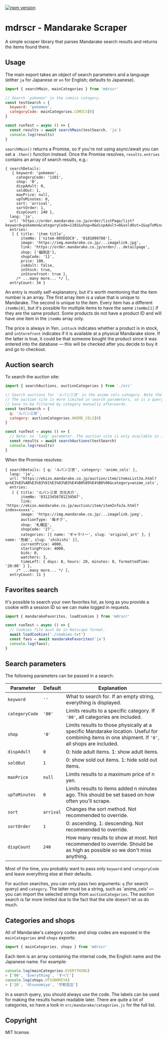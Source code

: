 [![npm version](https://badge.fury.io/js/mdrscr.svg)](https://badge.fury.io/js/mdrscr)

mdrscr - Mandarake Scraper
==========================

A simple scraper library that parses Mandarake search results and returns the items found there.

## Usage

The main export takes an object of search parameters and a language (either `ja` for Japanese or `en` for English; defaults to Japanese).

```js
import { searchMain, mainCategories } from 'mdrscr'

// Search 'pokemon' in the comics category.
const testSearch = {
  keyword: 'pokemon',
  categoryCode: mainCategories.COMICS[0]
}

const runTest = async () => {
  const results = await searchMain(testSearch, 'ja')
  console.log(results)
}
```

`searchMain()` returns a Promise, so if you're not using async/await you can set a `.then()` function instead. Once the Promise resolves, `results.entries` contains an array of search results, e.g.:

```
{ searchDetails:
   { keyword: 'pokemon',
     categoryCode: '1101',
     shop: '0',
     dispAdult: 0,
     soldOut: 1,
     maxPrice: null,
     upToMinutes: 0,
     sort: 'arrival',
     sortOrder: 1,
     dispCount: 240 },
  lang: 'ja',
  url: 'https://order.mandarake.co.jp/order/listPage/list?keyword=pokemon&categoryCode=1101&shop=0&dispAdult=0&soldOut=1&upToMinutes=0&sort=arrival&sortOrder=1&dispCount=240&lang=ja',
  entries:
   [ { title: 'item title',
       itemNo: ['nitem-00XDSDC9', '0181099788'],
       image: 'https://img.mandarake.co.jp/...imagelink.jpg',
       link: 'https://order.mandarake.co.jp/order/...detailpage',
       shop: ['福岡店'],
       shopCode: '11',
       price: 100,
       isAdult: false,
       inStock: true,
       inStorefront: true },
     /* ...many more... */ ],
  entryCount: 34 }
```

An entry is mostly self-explanatory, but it's worth mentioning that the item number is an array. The first array item is a value that is unique to Mandarake. The second is unique to the item. Every item has a different `itemNo[0]`, but it's possible for multiple items to have the same `itemNo[1]` if they are the same product. Some products do not have a product ID and will have one item in the `itemNo` array only.

The price is always in Yen. `inStock` indicates whether a product is in stock, and `inStorefront` indicates if it is available at a physical Mandarake store. If the latter is true, it could be that someone bought the product since it was entered into the database — this will be checked after you decide to buy it and go to checkout.

## Auction search

To search the auction site:

```js
import { searchAuctions, auctionCategories } from './src'

// Search auctions for 'ルパン三世' in the anime cels category. Note the different search format.
// The auction site is more limited in search parameters, so is a query is included, our search results
// have to be filtered by category manually afterwards.
const testSearch = {
  q: 'ルパン三世',
  category: auctionCategories.ANIME_CELS[0]
}

const runTest = async () => {
  // Note: no 'lang' parameter. The auction site is only available in Japanese.
  const results = await searchAuctions(testSearch)
  console.log(results)
}
```

When the Promise resolves:

```
{ searchDetails: { q: 'ルパン三世', category: 'anime_cels' },
  lang: 'ja',
  url: 'https://ekizo.mandarake.co.jp/auction/item/itemsListJa.html?q=%E3%83%AB%E3%83%91%E3%83%B3%E4%B8%89%E4%B8%96&category=anime_cels',
  entries:
   [ { title: 'ルパン三世 次元大介',
       itemNo: '03123456781234567',
       link: 'https://ekizo.mandarake.co.jp/auction/item/itemInfoJa.html?index=xxxxx',
       image: 'https://img.mandarake.co.jp/...imagelink.jpeg',
       auctionType: '毎オク',
       shop: '札幌店',
       shopCode: '27',
       categories: [{ name: 'ギャラリー', slug: 'original_art' }, { name: '色紙', slug: 'shikishi' }],
       currentPrice: 4000,
       startingPrice: 4000,
       bids: 0,
       watchers: 3,
       timeLeft: { days: 8, hours: 20, minutes: 0, formattedTime: '20:00' } },
     /* ...many more... */ ],
  entryCount: 11 }
```

## Favorites search

It's possible to search your own favorites list, as long as you provide a cookie with a session ID so we can make logged in requests.

```js
import { mandarakeFavorites, loadCookies } from 'mdrscr'

const runTest = async () => {
  // Cookies file must be in Netscape format.
  await loadCookies('./cookies.txt')
  const favs = await mandarakeFavorites('ja')
  console.log(favs);
}
```

## Search parameters

The following parameters can be passed in a search:

| Parameter | Default | Explanation |
| --------- | ------- | ----------- |
| `keyword` | `''` | What to search for. If an empty string, everything is displayed. |
| `categoryCode` | `'00'` | Limits results to a specific category. If `'00'`, all categories are included. |
| `shop` | `'0'` | Limits results to those physically at a specific Mandarake location. Useful for combining items in one shipment. If `'0'`, all shops are included. |
| `dispAdult` | `0` | 0: hide adult items. 1: show adult items. |
| `soldOut` | `1` | 0: show sold out items. 1: hide sold out items. |
| `maxPrice` | `null` | Limits results to a maximum price of n yen. |
| `upToMinutes` | `0` | Limits results to items added n minutes ago. This should be set based on how often you'll scrape. |
| `sort` | `arrival` | Changes the sort method. Not recommended to override. |
| `sortOrder` | `1` | 0: ascending. 1: descending. Not recommended to override. |
| `dispCount` | `240` | How many results to show at most. Not recommended to override. Should be as high as possible so we don't miss anything. |

Most of the time, you probably want to pass only `keyword` and `categoryCode` and leave everything else at their defaults.

For auction searches, you can only pass two arguments: `q` (for search query) and `category`. The latter must be a string, such as 'anime_cels' — you can import the selected strings from `auctionCategories`. The auction search is far more limited due to the fact that the site doesn't let us do much.

## Categories and shops

All of Mandarake's category codes and shop codes are exposed in the `mainCategories` and `shops` exports:

```js
import { mainCategories, shops } from 'mdrscr'
```

Each item is an array containing the internal code, the English name and the Japanese name. For example:

```js
console.log(mainCategories.EVERYTHING)
> ['00', 'Everything', 'すべて']
console.log(shops.UTSUNOMIYA)
> ['28', 'Utsunomiya', '宇都宮店']
```

In a search query, you should always use the code. The labels can be used for making the results human readable later.
There are quite a lot of categories, so have a look in `src/mandarake/categories.js` for the full list.

## Copyright

MIT license.
